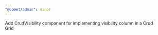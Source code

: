 ```yaml
---
"@comet/admin": minor
---
```


Add CrudVisibility component for implementing visibility column in a Crud Grid
